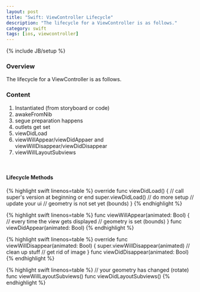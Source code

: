 ```yaml
---
layout: post
title: "Swift: ViewController Lifecycle"
description: "The lifecycle for a ViewController is as follows."
category: swift
tags: [ios, viewcontroller]
---
```

{% include JB/setup %}

<!-- Overview -->
<h3>Overview</h3>

The lifecycle for a ViewController is as follows.

<!-- Content -->
<h3>Content</h3>

1. Instantiated (from storyboard or code)
2. awakeFromNib
3. segue preparation happens
4. outlets get set
5. viewDidLoad
6. viewWillAppear/viewDidAppaer and viewWillDisappear/viewDidDisappear
7. viewWillLayoutSubviews


<!-- Lifecycle Methods -->
<br />
<h4>Lifecycle Methods</h4>

<!-- Code _______________________________________-->
{% highlight swift linenos=table  %}
override func viewDidLoad() {
    // call super's version at beginning or end
    super.viewDidLoad()
    // do more setup
    // update your ui
    // geometry is not set yet (bounds)
}
{% endhighlight %}
<!-- /Code ^^^^^^^^^^^^^^^^^^^^^^^^^^^^^^^^^^^^^^-->


<!-- Code _______________________________________-->
{% highlight swift linenos=table  %}
func viewWillAppear(animated: Bool) {
    // every time the view gets displayed
    // geometry is set (bounds)
}
func viewDidAppear(animated: Bool)
{% endhighlight %}
<!-- /Code ^^^^^^^^^^^^^^^^^^^^^^^^^^^^^^^^^^^^^^-->


<!-- Code _______________________________________-->
{% highlight swift linenos=table  %}
override func viewWillDisappear(animated: Bool) {
    super.viewWillDisappear(animated)
    // clean up stuff
    // get rid of image
}
func viewDidDisappear(animated: Bool)
{% endhighlight %}
<!-- /Code ^^^^^^^^^^^^^^^^^^^^^^^^^^^^^^^^^^^^^^-->


<!-- Code _______________________________________-->
{% highlight swift linenos=table  %}
// your geometry has changed (rotate)
func viewWillLayoutSubviews()
func viewDidLayoutSubviews()
{% endhighlight %}
<!-- /Code ^^^^^^^^^^^^^^^^^^^^^^^^^^^^^^^^^^^^^^-->